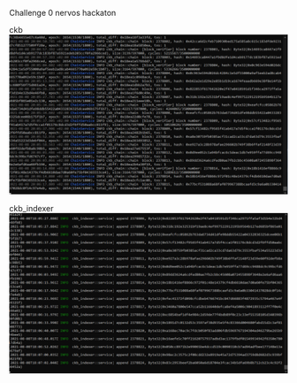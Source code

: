 Challenge 0 nervos hackaton 

ckb
![Alt text](https://github.com/BCvsv/gitcoin-nervos/blob/main/Nervos%200/screenshot_cbk.PNG?raw=true)


ckb_indexer
![Alt text](https://github.com/BCvsv/gitcoin-nervos/blob/main/Nervos%200/screenshot_cbk_indexer.PNG?raw=true)
